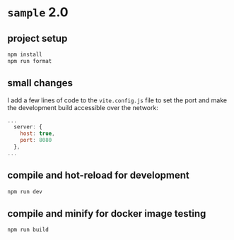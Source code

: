 # `sample` 2.0

## project setup

```bash
npm install
npm run format
```

## small changes

I add a few lines of code to the `vite.config.js` file to set the port and make the development build accessible over the network:

```js
...
  server: {
    host: true,
    port: 8080
  },
...
```

## compile and hot-reload for development

```bash
npm run dev
```

## compile and minify for docker image testing

```bash
npm run build
```
